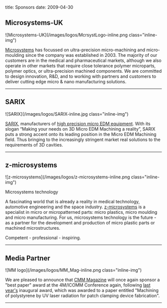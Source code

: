 title: Sponsors
date: 2009-04-30 

##  Microsystems-UK

![Microsystems-UK](/images/logos/McrsystLogo-inline.png class="inline-img")

[Microsystems](http://www.microsystems.uk.com/) has focussed on ultra-precision micro-machining and micro-moulding since the company was established in 2003. The majority of our customers are in the medical and pharmaceutical markets, although we also operate in other markets that require close tolerance polymer microparts, polymer optics, or ultra-precision machined components. We are committed to design innovation, R&D, and to working with partners and customers to deliver cutting edge micro & nano manufacturing solutions.

-------------------

##  SARIX

![SARIX](/images/logos/SARIX-inline.jpg class="inline-img")

[SARIX](http://sarix.com/), manufacturers of [high precision micro EDM equipment](/node/75). With its slogan “Making your needs on 3D Micro EDM Machining a reality”, SARIX puts a strong accent onto its leading position in the Micro EDM Machining field. Thus bringing to the increasingly stringent market real solutions to the requirements of 3D cavities.

-------------------

##  z-microsystems

![z-microsystems](/images/logos/z-microsystems-inline.png class="inline-img")

Microsystems technology

A fascinating world that is already a reality in medical technology,
automotive engineering and the space industry. [z-microsystems](http://www.z-werkzeugbau.com) is a specialist in micro or micropatterned parts: micro plastics, micro moulding and micro manufacturing. For us, microsystems technology is the future - as a partner for the development and production of micro plastic parts or machined microstructures.

Competent - professional - inspiring.  

-------------------

##  Media Partner


![MM logo](/images/logos/MM_Mag-inline.png class="inline-img")

We are pleased to announce that [CMM Magazine](http://www.micromanu.com/x/default.html) will once again sponsor a "best paper" award at the 4M/ICOMM Conference again, following [last year's](http://www.4m-net.org/node/2775) inaugural award, which was awarded to a paper entitled "Machining of polystyrene by UV laser radiation for patch clamping device fabrication". 

-------------------
